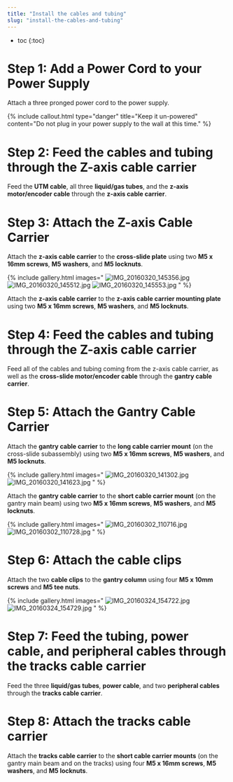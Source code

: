 ```yaml
---
title: "Install the cables and tubing"
slug: "install-the-cables-and-tubing"
---
```


* toc
{:toc}

# Step 1: Add a Power Cord to your Power Supply

Attach a three pronged power cord to the power supply.




{%
include callout.html
type="danger"
title="Keep it un-powered"
content="Do not plug in your power supply to the wall at this time."
%}

# Step 2: Feed the cables and tubing through the Z-axis cable carrier
Feed the **UTM cable**, all three **liquid/gas tubes**, and the **z-axis motor/encoder cable** through the **z-axis cable carrier**.


# Step 3: Attach the Z-axis Cable Carrier
Attach the **z-axis cable carrier** to the **cross-slide plate** using two **M5 x 16mm screws**, **M5 washers**, and **M5 locknuts**.

{% include gallery.html images="
![IMG_20160320_145356.jpg](_images/IMG_20160320_145356.jpg)
![IMG_20160320_145512.jpg](_images/IMG_20160320_145512.jpg)
![IMG_20160320_145553.jpg](_images/IMG_20160320_145553.jpg)
" %}

Attach the **z-axis cable carrier** to the **z-axis cable carrier mounting plate** using two **M5 x 16mm screws**, **M5 washers**, and **M5 locknuts**.


# Step 4: Feed the cables and tubing through the Z-axis cable carrier
Feed all of the cables and tubing coming from the z-axis cable carrier, as well as the **cross-slide motor/encoder cable** through the **gantry cable carrier**.


# Step 5: Attach the Gantry Cable Carrier
Attach the **gantry cable carrier** to the **long cable carrier mount** (on the cross-slide subassembly) using two **M5 x 16mm screws**, **M5 washers**, and **M5 locknuts**.

{% include gallery.html images="
![IMG_20160320_141302.jpg](_images/IMG_20160320_141302.jpg)
![IMG_20160320_141623.jpg](_images/IMG_20160320_141623.jpg)
" %}

Attach the **gantry cable carrier** to the **short cable carrier mount** (on the gantry main beam) using two **M5 x 16mm screws**, **M5 washers**, and **M5 locknuts**.

{% include gallery.html images="
![IMG_20160302_110716.jpg](_images/IMG_20160302_110716.jpg)
![IMG_20160302_110728.jpg](_images/IMG_20160302_110728.jpg)
" %}

# Step 6: Attach the cable clips
Attach the two **cable clips** to the **gantry column** using four **M5 x 10mm screws** and **M5 tee nuts**.

{% include gallery.html images="
![IMG_20160324_154722.jpg](_images/IMG_20160324_154722.jpg)
![IMG_20160324_154729.jpg](_images/IMG_20160324_154729.jpg)
" %}

# Step 7: Feed the tubing, power cable, and peripheral cables through the tracks cable carrier
Feed the three **liquid/gas tubes**, **power cable**, and two **peripheral cables** through the **tracks cable carrier**.


# Step 8: Attach the tracks cable carrier
Attach the **tracks cable carrier** to the **short cable carrier mounts** (on the gantry main beam and on the tracks) using four **M5 x 16mm screws**, **M5 washers**, and **M5 locknuts**.


